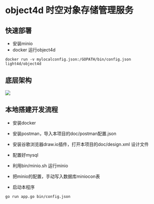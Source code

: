 # object4d 时空对象存储管理服务

## 快速部署
+ 安装minio
+ docker 运行object4d
```
docker run -v mylocalconfig.json:/GOPATH/bin/config.json light4d/object4d
```

## 底层架构

![](doc/design.png)

<!-- ## 读 -->

<!-- (1991/12/22 23:23:12,114.234235235,34.235123213) -->
<!-- 读时空对象的部分字节 -->
<!-- (1991/12/22 23:23:12,114.234235235,34.235123213)[123:1224235] -->
<!-- ## 写 -->
<!-- 写整个时空对象 -->
<!-- (1991/12/22 23:23:12,114.234235235,34.235123213) -->
<!-- 写时空对象的部分字节 -->
<!-- (1991/12/22 23:23:12,114.234235235,34.235123213)[123:1224235] -->

## 本地搭建开发流程

+ 安装docker
+ 安装postman，导入本项目的doc/postman配置.json
+ 安装谷歌浏览器draw.io插件，打开本项目的doc/design.xml 设计文件

+ 配置好mysql
+ 利用bin/minio.sh 运行minio
+ 把minio的配置，手动写入数据库miniocon表

+ 启动本程序
```
go run app.go bin/config.json
```